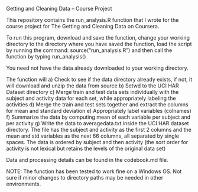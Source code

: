 Getting and Cleaning Data – Course Project

This repository contains the run_analysis.R function that I wrote for the course project for The Getting and Cleaning Data on Coursera.

To run this program, download and save the function, change your working directory to the directory where you have saved the function, load the script by running the command: source(“run_analysis.R”) and then call the function by typing run_analysis()

You need not have the data already downloaded to your working directory.

The function will
a)	Check to see if the data directory already exists, if not, it will download and unzip the data from source
b)	Setwd to the UCI HAR Dataset directory
c)	Merge train and test data sets individually with the subject and activity data for each set, while appropriately labeling the activities
d)	Merge the train and test sets together and extract the columns for mean and standard deviation
e)	Appropriately label variables (colnames)
f)	Summarize the data by computing mean of each variable per subject and per activity
g)	Write the data to averagedata.txt inside the UCI HAR dataset directory. The file has the subject and activity as the first 2 columns and the mean and std variables as the next 66 columns, all separated by single spaces. The data is ordered by subject and then activity (the sort order for activity is not lexical but retains the levels of the original data set)

Data and processing details can be found in the codebook.md file.

NOTE: The function has been tested to work fine on a Windows OS. Not sure if minor changes to directory paths may be needed in other environments.
